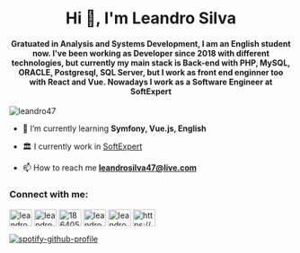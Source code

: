 <h1 align="center">Hi 👋, I'm Leandro Silva</h1>
<h4 align="center">Gratuated in Analysis and Systems Development, I am an English student now. I've been working as Developer since 2018 with different technologies, but currently my main stack is Back-end with PHP, MySQL, ORACLE, Postgresql, SQL Server, but I work as front end enginner too with React and Vue. Nowadays I work as a Software Engineer at SoftExpert</h3>

<p align="left"> <img src="https://komarev.com/ghpvc/?username=leandro47&label=Profile%20views&color=0e75b6&style=flat" alt="leandro47" /> </p>

- 🌱 I’m currently learning **Symfony, Vue.js, English**

- 🏛️ I currently work in [SoftExpert](https://www.softexpert.com/pt-br/?gclid=CjwKCAjwgISIBhBfEiwALE19STyxszK2qZBeae8WPqltc7AkMvf89xeZPnKVUv1UW2l8QKWKEWpV0RoCpPsQAvD_BwE)

- 📫 How to reach me **leandrosilva47@live.com**

<h3 align="left">Connect with me:</h3>
<p align="left">
<a href="https://twitter.com/leandrods47" target="blank"><img align="center" src="https://raw.githubusercontent.com/rahuldkjain/github-profile-readme-generator/master/src/images/icons/Social/twitter.svg" alt="leandrods47" height="30" width="40" /></a>
<a href="https://linkedin.com/in/leandro-silva-a5b84318b" target="blank"><img align="center" src="https://raw.githubusercontent.com/rahuldkjain/github-profile-readme-generator/master/src/images/icons/Social/linked-in-alt.svg" alt="leandro-silva-a5b84318b" height="30" width="40" /></a>
<a href="https://pt.stackoverflow.com/users/186405/leandro-da-silva" target="blank"><img align="center" src="https://raw.githubusercontent.com/rahuldkjain/github-profile-readme-generator/master/src/images/icons/Social/stack-overflow.svg" alt="186405" height="30" width="40" /></a>
<a href="https://fb.com/leandro.silva.5059601" target="blank"><img align="center" src="https://raw.githubusercontent.com/rahuldkjain/github-profile-readme-generator/master/src/images/icons/Social/facebook.svg" alt="leandro.silva.5059601" height="30" width="40" /></a>
<a href="https://instagram.com/leandrosilva_47" target="blank"><img align="center" src="https://raw.githubusercontent.com/rahuldkjain/github-profile-readme-generator/master/src/images/icons/Social/instagram.svg" alt="leandrosilva_47" height="30" width="40" /></a>
<a href="https://discord.gg/https://discord.gg/CeDpA9n5" target="blank"><img align="center" src="https://raw.githubusercontent.com/rahuldkjain/github-profile-readme-generator/master/src/images/icons/Social/discord.svg" alt="https://discord.gg/CeDpA9n5" height="30" width="40" /></a>
</p>


[![spotify-github-profile](https://spotify-github-profile.vercel.app/api/view?uid=leandrods47&cover_image=true&theme=novatorem)](https://github.com/kittinan/spotify-github-profile)

